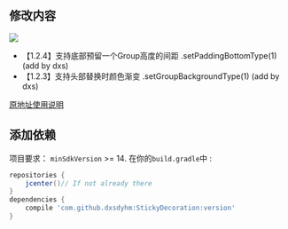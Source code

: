 ## 修改内容
[![](https://jitpack.io/v/dxsdyhm/StickyDecoration.svg)](https://jitpack.io/#dxsdyhm/StickyDecoration)

- 【1.2.4】支持底部预留一个Group高度的间距 .setPaddingBottomType(1) (add by dxs)
- 【1.2.3】支持头部替换时颜色渐变 .setGroupBackgroundType(1) (add by dxs)

[原地址使用说明](https://github.com/Gavin-ZYX/StickyDecoration)

## 添加依赖
项目要求： `minSdkVersion` >= 14.
在你的`build.gradle`中 :
```gradle
repositories {
    jcenter()// If not already there
}
dependencies {
    compile 'com.github.dxsdyhm:StickyDecoration:version'
}
```